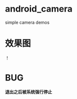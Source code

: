 # android_camera

simple camera demos

# 效果图

！[](http://images.cnitblog.com/blog/570208/201501/192156347509073.png)

# BUG

**退出之后被系统强行停止**
